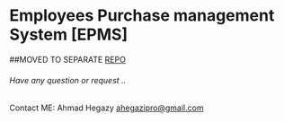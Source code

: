 # Employees Purchase management System [EPMS]

##MOVED TO SEPARATE [REPO](https://github.com/ahegazy/employees-managment-system)

###### Have any question or request .. 
Contact ME: Ahmad Hegazy <ahegazipro@gmail.com>

